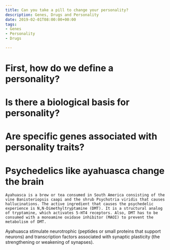 ```yaml
---
title: Can you take a pill to change your personality?
description: Genes, Drugs and Personality
date: 2019-02-01T08:00:00+00:00
tags:
- Genes
- Personality
- Drugs

---
```

# First, how do we define a personality?

# Is there a biological basis for personality?

# Are specific genes associated with personality traits?

# Psychedelics like ayahuasca change the brain

    Ayahuasca is a brew or tea consumed in South America consisting of the vine Banisteriopsis caapi and the shrub Psychotria viridis that causes hallucinations. The active ingredient that causes the psychedelic experience is N,N-Dimethyltryptamine (DMT). It is a structural analog of tryptamine, which activates 5-HT4 receptors. Also, DMT has to be consumed with a monoamine oxidase inhibitor (MAOI) to prevent the metabolism of DMT. 

Ayahuasca stimulate neurotrophic (peptides or small proteins that support neurons) and transcription factors associated with synaptic plasticity (the strengthening or weakening of synapses).